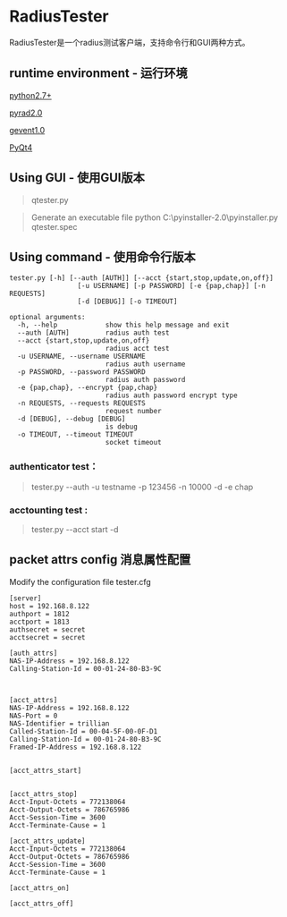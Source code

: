 RadiusTester
============

RadiusTester是一个radius测试客户端，支持命令行和GUI两种方式。

## runtime environment  - 运行环境

[python2.7+](http://python.org/)

[pyrad2.0](https://github.com/wichert/pyrad)

[gevent1.0](https://github.com/SiteSupport/gevent)

[PyQt4](http://www.riverbankcomputing.co.uk)

## Using GUI  -  使用GUI版本

> qtester.py

> Generate an executable file python C:\\pyinstaller-2.0\\pyinstaller.py qtester.spec

## Using command  -  使用命令行版本

    tester.py [-h] [--auth [AUTH]] [--acct {start,stop,update,on,off}]
                     [-u USERNAME] [-p PASSWORD] [-e {pap,chap}] [-n REQUESTS]
                     [-d [DEBUG]] [-o TIMEOUT]

    optional arguments:
      -h, --help            show this help message and exit
      --auth [AUTH]         radius auth test
      --acct {start,stop,update,on,off}
                            radius acct test
      -u USERNAME, --username USERNAME
                            radius auth username
      -p PASSWORD, --password PASSWORD
                            radius auth password
      -e {pap,chap}, --encrypt {pap,chap}
                            radius auth password encrypt type
      -n REQUESTS, --requests REQUESTS
                            request number
      -d [DEBUG], --debug [DEBUG]
                            is debug
      -o TIMEOUT, --timeout TIMEOUT
                            socket timeout


### authenticator test：

> tester.py --auth -u testname -p 123456 -n 10000 -d -e chap


### acctounting test :

> tester.py --acct start -d



## packet attrs config  消息属性配置

Modify the configuration file tester.cfg

    [server]
    host = 192.168.8.122
    authport = 1812
    acctport = 1813
    authsecret = secret
    acctsecret = secret

    [auth_attrs]
    NAS-IP-Address = 192.168.8.122
    Calling-Station-Id = 00-01-24-80-B3-9C



    [acct_attrs]
    NAS-IP-Address = 192.168.8.122
    NAS-Port = 0
    NAS-Identifier = trillian
    Called-Station-Id = 00-04-5F-00-0F-D1
    Calling-Station-Id = 00-01-24-80-B3-9C
    Framed-IP-Address = 192.168.8.122


    [acct_attrs_start]


    [acct_attrs_stop]
    Acct-Input-Octets = 772138064
    Acct-Output-Octets = 786765986
    Acct-Session-Time = 3600
    Acct-Terminate-Cause = 1

    [acct_attrs_update]
    Acct-Input-Octets = 772138064
    Acct-Output-Octets = 786765986
    Acct-Session-Time = 3600
    Acct-Terminate-Cause = 1

    [acct_attrs_on]

    [acct_attrs_off]















